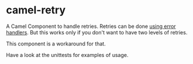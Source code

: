 # camel-retry

A Camel Component to handle retries. Retries can be done
[using error handlers](http://camel.apache.org/how-do-i-retry-processing-a-message-from-a-certain-point-back-or-an-entire-route.html).
But this works only if you don't want to have two levels of retries.

This component is a workaround for that.

Have a look at the unittests for examples of usage.